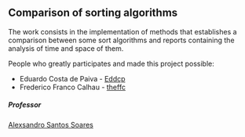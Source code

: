 ## Comparison of sorting algorithms

The work consists in the implementation of methods that establishes a comparison between some sort algorithms and reports containing the analysis of time and space of them.

People who greatly participates and made this project possible:
 
 - Eduardo Costa de Paiva - [Eddcp](https://github.com/Eddcp)
 - Frederico Franco Calhau - [theffc](https://github.com/theffc)

##### Professor
[Alexsandro Santos Soares](http://www.portal.facom.ufu.br/node/100) 
